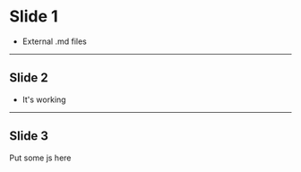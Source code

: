 # Slide 1

- External .md files

---

## Slide 2

- It's working

---

## Slide 3

Put some js here
